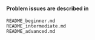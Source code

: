 #### Problem issues are described in 
    README_beginner.md 
    README_intermediate.md
    README_advanced.md




